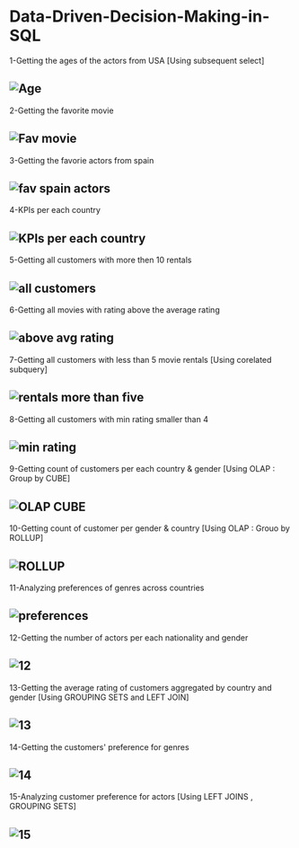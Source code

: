 # Data-Driven-Decision-Making-in-SQL
1-Getting the ages of the actors from USA [Using subsequent select] 

![Age](https://user-images.githubusercontent.com/121814714/210357296-ad5679a3-f700-4353-a1d1-00e1eaa332cc.png)
--------------------------------------------------------------------
2-Getting the favorite movie 

![Fav movie](https://user-images.githubusercontent.com/121814714/210357973-8a027675-a753-4d76-899c-6aeb03ee3532.PNG)
--------------------------------------------------------------------
3-Getting the favorie actors from spain

![fav spain actors](https://user-images.githubusercontent.com/121814714/210358253-7eaa5d63-489d-4555-916f-a737ca7ee732.PNG)
--------------------------------------------------------------------
4-KPIs per each country

![KPIs per each country](https://user-images.githubusercontent.com/121814714/210358586-b3639ed4-70dc-4768-a3f2-c127b5d9bedf.PNG)
--------------------------------------------------------------------
5-Getting all customers with more then 10 rentals

![all customers](https://user-images.githubusercontent.com/121814714/210358865-546989bf-79d6-4ac9-abd4-35f7c2e3cbd1.PNG)
--------------------------------------------------------------------
6-Getting all movies with rating above the average rating

![above avg rating](https://user-images.githubusercontent.com/121814714/210359164-f9f1cad2-e701-430d-955d-0a3b67107775.PNG)
--------------------------------------------------------------------
7-Getting all customers with less than 5 movie rentals [Using corelated subquery]

![rentals more than five](https://user-images.githubusercontent.com/121814714/210359501-13f9930a-6ccb-46d3-8b9a-b4a7de64a69d.PNG)
--------------------------------------------------------------------
8-Getting all customers with min rating smaller than 4

![min rating](https://user-images.githubusercontent.com/121814714/210359733-d8c5cda0-6685-4340-ae8d-4776a5a7cb3c.PNG)
--------------------------------------------------------------------
9-Getting count of customers per each country & gender [Using OLAP : Group by CUBE] 

![OLAP CUBE](https://user-images.githubusercontent.com/121814714/210360582-ce760f37-7455-46ce-ad31-4633f49e1bdb.PNG)
--------------------------------------------------------------------
10-Getting count of customer per gender & country [Using OLAP : Grouo by ROLLUP]

![ROLLUP](https://user-images.githubusercontent.com/121814714/210360991-a8b18c19-f6f7-4a52-9a40-7d5d69877db4.PNG)
--------------------------------------------------------------------
11-Analyzing preferences of genres across countries

![preferences](https://user-images.githubusercontent.com/121814714/210361579-1b2ead1a-c891-41a6-891a-01d7dbe53dd9.PNG)
--------------------------------------------------------------------
12-Getting the number of actors per each nationality and gender 

![12](https://user-images.githubusercontent.com/121814714/210372083-1e9414cf-8c64-415d-93af-f867d2e7c763.PNG)
--------------------------------------------------------------------
13-Getting the average rating of customers aggregated by country and gender [Using GROUPING SETS and LEFT JOIN]

![13](https://user-images.githubusercontent.com/121814714/210372448-ab2e3a70-ba16-49b1-ae33-f4d3970d2106.PNG)
--------------------------------------------------------------------
14-Getting the customers' preference for genres 

![14](https://user-images.githubusercontent.com/121814714/210374666-ba013fbb-faa1-45d2-9ce5-49c689cf0b2e.PNG)
--------------------------------------------------------------------
15-Analyzing customer preference for actors [Using LEFT JOINS , GROUPING SETS]

![15](https://user-images.githubusercontent.com/121814714/210376697-edc6b48f-b865-41ac-a333-9f3bebbf9141.PNG)
--------------------------------------------------------------------
